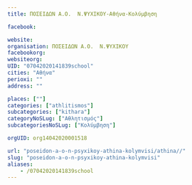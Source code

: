 ```yaml
---
title: ΠΟΣΕΙΔΩΝ Α.Ο.  Ν.ΨΥΧΙΚΟΥ-Αθήνα-Κολύμβηση

facebook:

website:
organisation: ΠΟΣΕΙΔΩΝ Α.Ο.  Ν.ΨΥΧΙΚΟΥ
facebookorg:
websiteorg:
UID: "07042020141839school"
cities: "Αθήνα"
perioxi: ""
address: ""

places: [""]
categories: ["athlitismos"]
subcategories: ["kithara"]
categoryNoSLug: ["Αθλητισμός"]
subcategoriesNoSLug: ["Κολύμβηση"]

orgUID: org14042020001518

url: "poseidon-a-o-n-psyxikoy-athina-kolymvisi/athina//"
slug: "poseidon-a-o-n-psyxikoy-athina-kolymvisi"
aliases:
    - /07042020141839school
---
```





